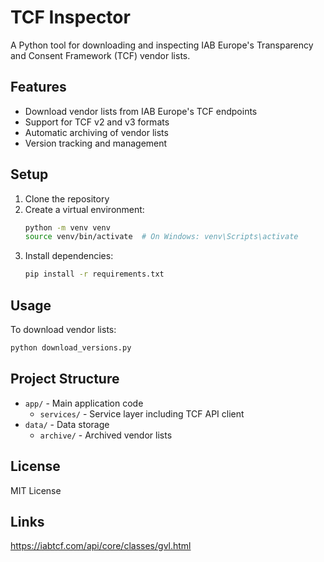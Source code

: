 # TCF Inspector

A Python tool for downloading and inspecting IAB Europe's Transparency and Consent Framework (TCF) vendor lists.

## Features

- Download vendor lists from IAB Europe's TCF endpoints
- Support for TCF v2 and v3 formats
- Automatic archiving of vendor lists
- Version tracking and management

## Setup

1. Clone the repository
2. Create a virtual environment:
   ```bash
   python -m venv venv
   source venv/bin/activate  # On Windows: venv\Scripts\activate
   ```
3. Install dependencies:
   ```bash
   pip install -r requirements.txt
   ```

## Usage

To download vendor lists:
```python
python download_versions.py
```

## Project Structure

- `app/` - Main application code
  - `services/` - Service layer including TCF API client
- `data/` - Data storage
  - `archive/` - Archived vendor lists

## License

MIT License 

## Links
https://iabtcf.com/api/core/classes/gvl.html